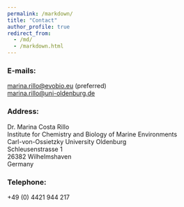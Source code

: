 ```yaml
---
permalink: /markdown/
title: "Contact"
author_profile: true
redirect_from: 
  - /md/
  - /markdown.html
---
```


### E-mails: 
[marina.rillo@evobio.eu](mailto:marina.rillo@evobio.eu) (preferred)   
[marina.rillo@uni-oldenburg.de](mailto:marina.rillo@uni-oldenburg.de)   

### Address:  
Dr. Marina Costa Rillo  
Institute for Chemistry and Biology of Marine Environments  
Carl-von-Ossietzky University Oldenburg    
Schleusenstrasse 1  
26382 Wilhelmshaven  
Germany

### Telephone:  
+49 (0) 4421 944 217  
